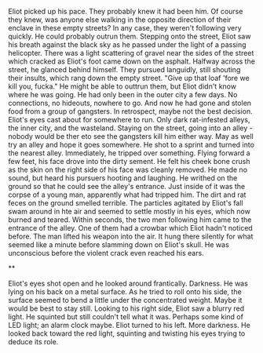 Eliot picked up his pace. They probably knew it had been him. Of course they knew, was anyone else walking in the opposite direction of their enclave in these empty streets? In any case, they weren't following very quickly. He could probably outrun them.
Stepping onto the street, Eliot saw his breath against the black sky as he passed under the light of a passing helicopter. There was a light scattering of gravel near the sides of the street which cracked as Eliot's foot came down on the asphalt. Halfway across the street, he glanced behind himself. They pursued languidly, still shouting their insults, which rang down the empty street.
"Give up that loaf 'fore we kill you, fucka."
He might be able to outtrun them, but Eliot didn't know where he was going. He had only been in the outer city a few days. No connections, no hideouts, nowhere to go. And now he had gone and stolen food from a group of gangsters. In retrospect, maybe not the best decision.
Eliot's eyes cast about for somewhere to run. Only dark rat-infested alleys, the inner city, and the wasteland. Staying on the street, going into an alley - nobody would be ther eto see the gangsters kill him either way. May as well try an alley and hope it goes somewhere. He shot to a sprint and turned into the nearest alley. Immediately, he tripped over something. Flying forward a few feet, his face drove into the dirty sement. He felt his cheek bone crush as the skin on the right side of his face was cleanly removed. He made no sound, but heard his pursuers hooting and laughing. He writhed on the ground so that he could see the alley's entrance. Just inside of it was the corpse of a young man, apparently what had tripped him. The dirt and rat feces on the ground smelled terrible. The particles agitated by Eliot's fall swam around in hte air and seemed to settle mostly in his eyes, which now burned and teared.
Within seconds, the two men following him came to the entrance of the alley. One of them had a crowbar which Eliot hadn't noticed before. The man lifted his weapon into the air. It hung there silently for what seemed like a minute before slamming down on Eliot's skull. He was unconscious before the violent crack even reached his ears.

**

Eliot's eyes shot open and he looked around frantically. Darkness. He was lying on his back on a metal surface. As he tried to roll onto his side, the surface seemed to bend a little under the concentrated weight. Maybe it would be best to stay still.
Looking to his right side, Eliot saw a blurry red light. He squinted but still couldn't tell what it was. Perhaps some kind of LED light; an alarm clock maybe. Eliot turned to his left. More darkness. He looked back toward the red light, squinting and twisting his eyes trying to deduce its role.
